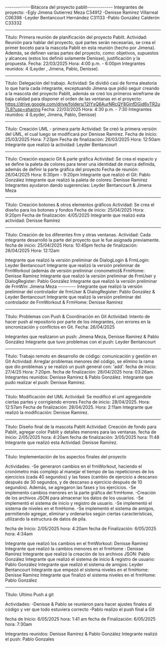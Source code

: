-------------Bitácora del proyecto pablit-------------
Integrantes de proyecto:
-Egly Jimena Gutierrez Meza C34912 
-Denisse Ramírez Villarreal C06398 
-Leyder Bentancourt Hernández C31133 
-Pablo González Calderón C33332

--------------------------------------------------------------------------------------------------------------------------------------------------------------------------------

Título: Primera reunión de planificación del proyecto Pablit. 
Actividad: Reunión para hablar del proyecto, qué partes serán necesarias, se crea el primer boceto para la mascota Pablit en esta reunión (hecho por Jimena). Además, se definen varias partes del proyecto, como: objetivos, supuestos y alcances (estos los definió solamente Denisse), justificación y la propuesta.
Fecha: 22/03/2025 Hora: 4:00 p.m. - 6:00pm
Integrantes reunidos: 4 (Leyder , Jimena, Pablo, Denisse).

--------------------------------------------------------------------------------------------------------------------------------------------------------------------------------

Título: Delegación del trabajo. 
Actividad: Se dividió casi de forma aleatoria lo que haría cada integrante, exceptuando Jimena que pidió seguir creando a la mascota del proyecto Pablit, además se creó los primeros wireframe de baja calidad para disponer el orden de las ventanas en el proyecto: https://drive.google.com/drive/folders/12IYxQ6AurNRcQY8GinfDGid6vTR2u7L8?usp=sharing
Fecha: 22/03/2025 Hora: 4:30 p.m. - 7:30
Integrantes reunidos: 4 (Leyder, Jimena, Pablo, Denisse)

--------------------------------------------------------------------------------------------------------------------------------------------------------------------------------

Título: Creación UML - primera parte
Actividad: Se creó la primera versión del UML, el cual luego se modificará por Denisse Ramírez.
Fecha de inicio: 25/03/2025 Hora:  7:23pm
Fecha de finalización: 26/03/2025 Hora:  12:50am
Integrante que realizó la actividad: Leyder Bentancourt

--------------------------------------------------------------------------------------------------------------------------------------------------------------------------------

Título: Creación espacio Git & parte gráfica
Actividad: Se crea el espacio y se define la paleta de colores para tener una identidad de marca definida, además de definir la parte gráfica del proyecto
Fecha de reunión: 26/04/2025 Hora:  6:30pm - 9:20pm
Integrante que realizó el Git: Pablo González
Integrante que  realizó la paleta de colores: Denisse Ramírez
Integrantes ayudaron dando sugerencias: Leyder Bentancourt & Jimena Meza

--------------------------------------------------------------------------------------------------------------------------------------------------------------------------------

Título: Creación botones & otros elementos gráficos
Actividad: Se crea el diseño para los botones y fondos
Fecha de inicio: 25/04/2025 Hora: 9:20pm
Fecha de finalización: 4/05/2025
Integrante que realizó esta actividad: Denisse Ramírez

--------------------------------------------------------------------------------------------------------------------------------------------------------------------------------

Título: Creación de los diferentes frm y otras ventanas.
Actividad: Cada integrante desarrolló la parte del proyecto que le fue asignada previamente.
fecha de inicio: 25/04/2025 Hora: 10:45pm
fecha de finalización: 26/04/2025 Hora: 12:12am

Integrante que realizó la versión preliminar de DialogLogin & FrmLogin: Leyder Bentancourt
Integrante que realizó la versión preliminar de FrmWorkout (además de versión preliminar cronometro)& FrmHome: Denisse Ramírez
Integrante que realizó la versión preliminar de FrmUser y DialogRegister: Pablo González
Integrante que realizó la versión preliminar de FrmWin: Jimena Meza
                            ---------
Integrante que realizó la versión preliminar del controlador de frmUser & DialogRegister: Pablo González & Leyder Bentancourt
Integrante que realizó la versión preliminar del controlador de FrmWorkout & FrmHome: Denisse Ramírez

--------------------------------------------------------------------------------------------------------------------------------------------------------------------------------

Título: Problemas con Push & Coordinación en Git
Actividad: Intento de hacer push al repositorio por parte de los integrantes, con errores en la sincronización y conflictos en Git. 
Fecha: 26/04/2025 

Integrantes que realizaron un push: Jimena Meza, Denisse Ramirez & Pablo González
Integrante que tuvo problemas con el  push: Leyder Bentancourt

--------------------------------------------------------------------------------------------------------------------------------------------------------------------------------

Título: Trabajo remoto en desarrollo de código: comunicación y gestión en Git
Actividad: Arreglar problemas menores del código, se elimino la rama que dio problemas y se realizó un push general con: 'add'.
fecha de inicio: 27/4/25 Hora: 7:20pm.
fecha de finalización: 28/04/2025 hora: 03:26am.
Integrantes reunidos: Denisse Ramirez & Pablo González.
Integrante que pudo realizar el push: Denisse Ramirez.

--------------------------------------------------------------------------------------------------------------------------------------------------------------------------------

Título: Modificación del UML
Actividad: Se modificó el uml agregandole ciertas partes y corrigiendo errores
Fecha de inicio: 28/04/2025. Hora: 12:57am
Fecha de finalización:  28/04/2025. Hora: 2:11am
Integrante que realizó la modificación: Denisse Ramirez.

--------------------------------------------------------------------------------------------------------------------------------------------------------------------------------

Título: Diseño final de la mascota Pablit
Actividad: Creación de fondo para Pablit, agregar color Pablit y detalles menores para las ventanas.
fecha de Inicio: 2/05/2025 hora: 4:20am
fecha de finalización: 3/05/2025 hora: 11:48
Integrante que realizó esta Actividad: Denisse Ramírez.

--------------------------------------------------------------------------------------------------------------------------------------------------------------------------------

Título: Implementación de los aspectos finales del proyecto

Actividades:
-Se generaron cambios en el frmWorkout, haciendo el cronómetro más complejo al manejar el tiempo de las repeticiones de los ejercicios (cada 40 segundos) y las fases (cambio de ejercicio a descanso después de 30 segundos, y de descanso a ejercicio después de 10 segundos). Además, se agregaron las fases y los ejercicios.
-Se implemento cambios menores en la parte gráfica del frmHome.
-Creación de los archivos JSON para almacenar los datos de los usuarios.
-Se implementó el sistema de inicio y registro de usuario.
-Se implementó el sistema de niveles en el frmHome.
-Se implementó el sistema de amigos, permitiendo agregar, eliminar y ordenarlos según ciertas características, utilizando la estructura de datos de pila.

fecha de Inicio: 2/05/2025 hora: 4:20am
fecha de Finalización: 6/05/2025 hora: 4:34am

Integrante que realizó los cambios en el frmWorkout: Denisse Ramirez
Integrante que realizó la cambios menores en el frmHome : Denisse Ramirez
Integrante que realizó la creación de los archivos JSON: Pablo González
Integrante que realizó el sistema de inicio & registro de usuario: Pablo González
Integrante que realizó el sistema de amigos: Leyder Bentancourt
Integrante que empezó el sistema niveles en el frmHome: Denisse Ramírez
Integrante que finalizó  el sistema niveles en el frmHome: Pablo González

--------------------------------------------------------------------------------------------------------------------------------------------------------------------------------

Título: Ultimo Push a git

Actividades:
-Denisse & Pablo se reunieron para hacer ajustes finales al código y ver que todo estuviera correcto 
-Pablo realizo el push final a Git

fecha de Inicio: 6/05/2025 hora: 1:41 am
fecha de Finalización: 6/05/2025 hora: 7:30am

Integrantes reunidos: Denisse Ramírez & Pablo González
Integrante realizó el push: Pablo Gonzales
